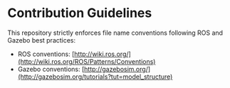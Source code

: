 # Contribution Guidelines

This repository strictly enforces file name conventions following ROS and Gazebo best practices:

*   ROS conventions: [http://wiki.ros.org/](http://wiki.ros.org/ROS/Patterns/Conventions)
*   Gazebo conventions: [http://gazebosim.org/](http://gazebosim.org/tutorials?tut=model_structure)
